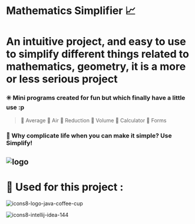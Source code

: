 ﻿# Mathematics Simplifier 📈
 
# An intuitive project, and easy to use to simplify different things related to mathematics, geometry, it is a more or less serious project
### ✳️ Mini programs created for fun but which finally have a little use :p
> 🔹 Average
> 🔹 Air
> 🔹 Reduction
> 🔹 Volume
> 🔹 Calculator
> 🔹 Forms

### 🌴 Why complicate life when you can make it simple? Use Simplify!

![logo](https://user-images.githubusercontent.com/47704223/128952330-d92597d7-9cda-498a-8bd8-eca54de89661.png)
---
# 🔨 Used for this project  :

![icons8-logo-java-coffee-cup](https://user-images.githubusercontent.com/47704223/128952567-bc018c34-768b-44af-b16d-def0185659cc.gif)

![icons8-intellij-idea-144](https://user-images.githubusercontent.com/47704223/128952644-4a609472-85f2-480a-8316-546e9bd47300.png)


